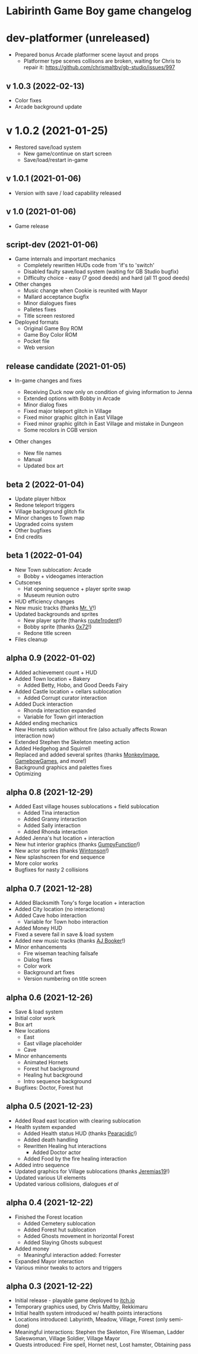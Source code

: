 Labirinth Game Boy game changelog
=====

# dev-platformer (unreleased)

* Prepared bonus Arcade platformer scene layout and props
	* Platformer type scenes collisons are broken, waiting for Chris to repair it: https://github.com/chrismaltby/gb-studio/issues/997

## v 1.0.3 (2022-02-13)

* Color fixes
* Arcade background update

# v 1.0.2 (2021-01-25)

* Restored save/load system
	* New game/continue on start screen
	* Save/load/restart in-game

## v 1.0.1 (2021-01-06)

* Version with save / load capability released

## v 1.0  (2021-01-06)

* Game release

## script-dev (2021-01-06)

* Game internals and important mechanics
	* Completely rewritten HUDs code from 'if's to 'switch'
	* Disabled faulty save/load system (waiting for GB Studio bugfix)
	* Difficulty choice - easy (7 good deeds) and hard (all 11 good deeds)
* Other changes
	* Music change when Cookie is reunited with Mayor
	* Mallard acceptance bugfix
	* Minor dialogues fixes
	* Palletes fixes
	* Title screen restored
* Deployed formats
	* Original Game Boy ROM
	* Game Boy Color ROM
	* Pocket file
	* Web version

## release candidate (2021-01-05)

* In-game changes and fixes
	* Receiving Duck now only on condition of giving information to Jenna
	* Extended options with Bobby in Arcade
	* Minor dialog fixes
	* Fixed major teleport glitch in Village
	* Fixed minor graphic glitch in East Village
	* Fixed minor graphic glitch in East Village and mistake in Dungeon
	* Some recolors in CGB version

* Other changes
	* New file names
	* Manual
	* Updated box art

## beta 2 (2022-01-04)

* Update player hitbox
* Redone teleport triggers
* Village background glitch fix
* Minor changes to Town map
* Upgraded coins system
* Other bugfixes
* End credits

## beta 1 (2022-01-04)

* New Town sublocation: Arcade
	* Bobby + videogames interaction
* Cutscenes
	* Hat opening sequence + player sprite swap
	* Museum reunion outro
* HUD efficiency changes
* New music tracks (thanks [Mr. V](https://victorvaldez.itch.io/gb-studio-tracks-vol-1)!)
* Updated backgrounds and sprites
	* New player sprite (thanks [route1rodent](https://route1rodent.itch.io/16x16-rpg-character-sprite-sheet)!)
	* Bobby sprite (thanks [0x72](https://0x72.itch.io/2bitcharactergenerator)!)
	* Redone title screen
* Files cleanup


## alpha 0.9 (2022-01-02)

* Added achievement count + HUD
* Added Town location + Bakery
	* Added Betty, Hobo, and Good Deeds Fairy
* Added Castle location + cellars sublocation
	* Added Corrupt curator interaction
* Added Duck interaction
	* Rhonda interaction expanded
	* Variable for Town girl interaction
* Added ending mechanics
* New Hornets solution without fire (also actually affects Rowan interaction now)
* Extended Stephen the Skeleton meeting action
* Added Hedgehog and Squirrell
* Replaced and added several sprites (thanks [MonkeyImage](https://monkeyimage.itch.io/world-tilesets-remastered), [GamebowGames](https://gamebowgames.itch.io/16x16-small-animals-for-use-with-gbstudio), and more!)
* Background graphics and palettes fixes
* Optimizing

## alpha 0.8 (2021-12-29)

* Added East village houses sublocations + field sublocation
	* Added Tina interaction
	* Added Granny interaction
	* Added Sally interaction
	* Added Rhonda interaction
* Added Jenna's hut location + interaction
* New hut interior graphics (thanks [GumpyFunction](https://gumpyfunction.itch.io/)!)
* New actor sprites (thanks [Wintonson](https://wintonson.itch.io/gb-studio-sprites)!)
* New splashscreen for end sequence
* More color works
* Bugfixes for nasty 2 collisions

## alpha 0.7 (2021-12-28)

* Added Blacksmith Tony's forge location + interaction
* Added City location (no interactions)
* Added Cave hobo interaction
	* Variable for Town hobo interaction
* Added Money HUD
* Fixed a severe fail in save & load system
* Added new music tracks (thanks [AJ Booker](https://ajbooker.itch.io/fantasypack)!)
* Minor enhancements
	* Fire wiseman teaching failsafe
	* Dialog fixes
	* Color work
	* Background art fixes
	* Version numbering on title screen

## alpha 0.6 (2021-12-26)

* Save & load system
* Initial color work
* Box art
* New locations
	* East
	* East village placeholder
	* Cave
* Minor enhancements
	* Animated Hornets
	* Forest hut background
	* Healing hut background
	* Intro sequence background
* Bugfixes: Doctor, Forest hut

## alpha 0.5 (2021-12-23)

* Added Road east location with clearing sublocation
* Health system expanded
  * Added Health status HUD (thanks [Pearacidic](https://gbstudiocentral.com/tips/basics-creating-a-hud/)!)
  * Added death handling
  * Rewritten Healing hut interactions
	* Added Doctor actor
  * Added Food by the fire healing interaction
* Added intro  sequence
* Updated graphics for Village sublocations (thanks [Jeremias19](https://jeremias19.itch.io/)!)
* Updated various UI elements
* Updated various collisions, dialogues _et al_

## alpha 0.4 (2021-12-22)

* Finished the Forest location
  * Added Cemetery sublocation
  * Added Forest hut sublocation
  * Added Ghosts movement in horizontal Forest
  * Added Slaying Ghosts subquest
* Added money
  * Meaningful interaction added: Forrester
* Expanded Mayor interaction
* Various minor tweaks to actors and triggers

## alpha 0.3 (2021-12-22)

* Initial release - playable game deployed to [itch.io](https://godai78.itch.io/labirinth)
* Temporary graphics used, by Chris Maltby, Rekkimaru
* Initial health system introduced w/ health points interactions
* Locations introduced: Labyrinth, Meadow, Village, Forest (only semi-done)
* Meaningful interactions: Stephen the Skeleton, Fire Wiseman, Ladder Saleswoman, Village Soldier, Village Mayor
* Quests introduced: Fire spell, Hornet nest, Lost hamster, Obtaining pass
